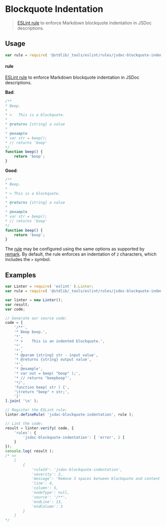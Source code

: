 # Blockquote Indentation

> [ESLint rule][eslint-rules] to enforce Markdown blockquote indentation in JSDoc descriptions.

<section class="intro">

</section>

<!-- /.intro -->

<section class="usage">

## Usage

```javascript
var rule = require( '@stdlib/_tools/eslint/rules/jsdoc-blockquote-indentation' );
```

#### rule

[ESLint rule][eslint-rules] to enforce Markdown blockquote indentation in JSDoc descriptions.

**Bad**:

<!-- eslint-disable stdlib/jsdoc-blockquote-indentation, stdlib/jsdoc-markdown-remark -->

```javascript
/**
* Beep.
*
* >   This is a blockquote.
*
* @returns {string} a value
*
* @example
* var str = beep();
* // returns 'boop'
*/
function beep() {
    return 'boop';
}
```

**Good**:

```javascript
/**
* Beep.
*
* > This is a blockquote.
*
* @returns {string} a value
*
* @example
* var str = beep();
* // returns 'boop'
*/
function beep() {
    return 'boop';
}
```

The [rule][eslint-rules] may be configured using the same options as supported by [remark][remark-lint-blockquote-indentation]. By default, the rule enforces an indentation of `2` characters, which includes the `>` symbol.

</section>

<!-- /.usage -->

<section class="examples">

## Examples

```javascript
var Linter = require( 'eslint' ).Linter;
var rule = require( '@stdlib/_tools/eslint/rules/jsdoc-blockquote-indentation' );

var linter = new Linter();
var result;
var code;

// Generate our source code:
code = [
    '/**',
    '* Beep boop.',
    '*',
    '* >    This is an indented blockquote.',
    '*',
    '*',
    '* @param {string} str - input value',
    '* @returns {string} output value',
    '*',
    '* @example',
    '* var out = beep( "boop" );',
    '* // returns "beepboop"',
    '*/',
    'function beep( str ) {',
    '\treturn "beep" + str;',
    '}'
].join( '\n' );

// Register the ESLint rule:
linter.defineRule( 'jsdoc-blockquote-indentation', rule );

// Lint the code:
result = linter.verify( code, {
    'rules': {
        'jsdoc-blockquote-indentation': [ 'error', 2 ]
    }
});
console.log( result );
/* =>
    [
        {
            'ruleId': 'jsdoc-blockquote-indentation',
            'severity': 2,
            'message': 'Remove 3 spaces between blockquote and content',
            'line': 4,
            'column': 5,
            'nodeType': null,
            'source': '/**',
            'endLine': 13,
            'endColumn': 3
        }
    ]
*/
```

</section>

<!-- /.examples -->

<section class="links">

[eslint-rules]: https://eslint.org/docs/developer-guide/working-with-rules

[remark-lint-blockquote-indentation]: https://github.com/remarkjs/remark-lint/tree/19150d94f89f7a0d94d083417890236d11839641/packages/remark-lint-blockquote-indentation

</section>

<!-- /.links -->

